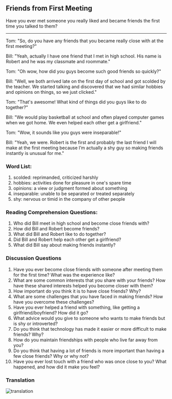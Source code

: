 ## Friends from First Meeting

Have you ever met someone you really liked and became friends the first time you talked to them? 

---
Tom: "So, do you have any friends that you became really close with at the first meeting?"

Bill: "Yeah, actually I have one friend that I met in high school. His name is Robert and he was my classmate and roommate."

Tom: "Oh wow, how did you guys become such good friends so quickly?"

Bill: "Well, we both arrived late on the first day of school and got scolded by the teacher. We started talking and discovered that we had similar hobbies and opinions on things, so we just clicked."

Tom: "That's awesome! What kind of things did you guys like to do together?"

Bill: "We would play basketball at school and often played computer games when we got home. We even helped each other get a girlfriend."

Tom: "Wow, it sounds like you guys were inseparable!"

Bill: "Yeah, we were. Robert is the first and probably the last friend I will make at the first meeting because I’m actually a shy guy so making friends instantly is unusual for me."

### Word List:

1. scolded: reprimanded, criticized harshly
2. hobbies: activities done for pleasure in one's spare time
3. opinions: a view or judgment formed about something
4. inseparable: unable to be separated or treated separately
5. shy: nervous or timid in the company of other people

### Reading Comprehension Questions:

1. Who did Bill meet in high school and become close friends with?
2. How did Bill and Robert become friends?
3. What did Bill and Robert like to do together?
4. Did Bill and Robert help each other get a girlfriend?
5. What did Bill say about making friends instantly?



### Discussion Questions 

1. Have you ever become close friends with someone after meeting them for the first time? What was the experience like?
2. What are some common interests that you share with your friends? How have these shared interests helped you become closer with them?
3. How important do you think it is to have close friends? Why?
4. What are some challenges that you have faced in making friends? How have you overcome these challenges?
5. Have you ever helped a friend with something, like getting a girlfriend/boyfriend? How did it go?
6. What advice would you give to someone who wants to make friends but is shy or introverted?
7. Do you think that technology has made it easier or more difficult to make friends? Why?
8. How do you maintain friendships with people who live far away from you?
9. Do you think that having a lot of friends is more important than having a few close friends? Why or why not?
10. Have you ever lost touch with a friend who was once close to you? What happened, and how did it make you feel?

### Translation

![translation](https://user-images.githubusercontent.com/68504324/236616821-0f35d3e9-7a4f-40b8-93b7-fe515e2cd1d9.jpg)


